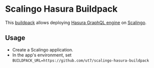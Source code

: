 # Scalingo Hasura Buildpack

This [buildpack](https://doc.scalingo.com/platform/deployment/buildpacks/custom)
allows deploying [Hasura GraphQL engine](https://github.com/hasura/graphql-engine)
on [Scalingo](https://scalingo.com).

## Usage

* Create a Scalingo application.
* In the app's environment, set `BUILDPACK_URL=https://github.com/ut7/scalingo-hasura-buildpack`



